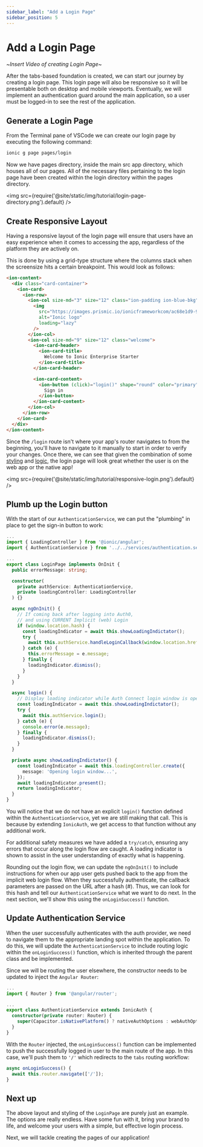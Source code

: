 ```yaml
---
sidebar_label: "Add a Login Page"
sidebar_position: 5
---
```


# Add a Login Page

~_Insert Video of creating Login Page_~

After the tabs-based foundation is created, we can start our journey by creating a login page. This login page will also be responsive so it will be presentable both on desktop and mobile viewports. Eventually, we will implement an authentication guard around the main application, so a user must be logged-in to see the rest of the application.

## Generate a Login Page

From the Terminal pane of VSCode we can create our login page by executing the following command:

```bash
ionic g page pages/login
```

Now we have pages directory, inside the main src app directory, which houses all of our pages. All of the necessary files pertaining to the login page have been created within the login directory within the pages directory.

<img src={require('@site/static/img/tutorial/login-page-directory.png').default} />

## Create Responsive Layout

Having a responsive layout of the login page will ensure that users have an easy experience when it comes to accessing the app, regardless of the platform they are actively on.

This is done by using a grid-type structure where the columns stack when the screensize hits a certain breakpoint. This would look as follows:

```html title="src/app/pages/login.page.html"
<ion-content>
  <div class="card-container">
    <ion-card>
      <ion-row>
        <ion-col size-md="3" size="12" class="ion-padding ion-blue-bkg">
          <img
            src="https://images.prismic.io/ionicframeworkcom/ac68e1d9-9887-4e5a-9820-9290d06638de_ionic+logo+white+on+blue.png"
            alt="Ionic logo"
            loading="lazy"
          />
        </ion-col>
        <ion-col size-md="9" size="12" class="welcome">
          <ion-card-header>
            <ion-card-title>
              Welcome to Ionic Enterprise Starter
            </ion-card-title>
          </ion-card-header>

          <ion-card-content>
            <ion-button (click)="login()" shape="round" color="primary">
              Sign in
            </ion-button>
          </ion-card-content>
        </ion-col>
      </ion-row>
    </ion-card>
  </div>
</ion-content>
```

Since the `/login` route isn't where your app's router navigates to from the beginning, you'll have to navigate to it manually to start in order to verify your changes. Once there, we can see that given the combination of some [styling](https://github.com/ionic-team/ionic-enterprise-starter/blob/main/src/app/pages/login/login.page.scss) and [logic](https://github.com/ionic-team/ionic-enterprise-starter/blob/main/src/app/pages/login/login.page.ts), the login page will look great whether the user is on the web app or the native app!

<img src={require('@site/static/img/tutorial/responsive-login.png').default} />

## Plumb up the Login button

With the start of our `AuthenticationService`, we can put the "plumbing" in place to get the sign-in button to work:

```typescript title="src/app/pages/login/login.page.ts"
...
import { LoadingController } from '@ionic/angular';
import { AuthenticationService } from '../../services/authentication.service';

...
export class LoginPage implements OnInit {
  public errorMessage: string;

  constructor(
    private authService: AuthenticationService,
    private loadingController: LoadingController
  ) {}

  async ngOnInit() {
    // If coming back after logging into Auth0,
    // and using CURRENT Implicit (web) Login
    if (window.location.hash) {
      const loadingIndicator = await this.showLoadingIndictator();
      try {
        await this.authService.handleLoginCallback(window.location.href);
      } catch (e) {
        this.errorMessage = e.message;
      } finally {
        loadingIndicator.dismiss();
      }
    }
  }

  async login() {
    // Display loading indicator while Auth Connect login window is open
    const loadingIndicator = await this.showLoadingIndictator();
    try {
      await this.authService.login();
    } catch (e) {
      console.error(e.message);
    } finally {
      loadingIndicator.dismiss();
    }
  }

  private async showLoadingIndictator() {
    const loadingIndicator = await this.loadingController.create({
      message: 'Opening login window...',
    });
    await loadingIndicator.present();
    return loadingIndicator;
  }
}
```

You will notice that we do not have an explicit `login()` function defined within the `AuthenticationService`, yet we are still making that call. This is because by extending `IonicAuth`, we get access to that function without any additional work.

For additional safety measures we have added a `try/catch`, ensuring any errors that occur along the login flow are caught. A loading indicator is shown to assist in the user understanding of exactly what is happening.

Rounding out the login flow, we can update the `ngOnInit()` to include instructions for when our app user gets pushed back to the app from the implicit web login flow. When they successfully authenticate, the callback parameters are passed on the URL after a hash (#). Thus, we can look for this hash and tell our `AuthenticationService` what we want to do next. In the next section, we'll show this using the `onLoginSuccess()` function.

## Update Authentication Service

When the user successfully authenticates with the auth provider, we need to navigate them to the appropriate landing spot within the application. To do this, we will update the `AuthenticationService` to include routing logic within the `onLoginSuccess()` function, which is inherited through the parent class and be implemented.

Since we will be routing the user elsewhere, the constructor needs to be updated to inject the `Angular Router`:

```typescript title="src/app/services/authentication.service.ts"
...
import { Router } from '@angular/router';

...
export class AuthenticationService extends IonicAuth {
  constructor(private router: Router) {
    super(Capacitor.isNativePlatform() ? nativeAuthOptions : webAuthOptions);
  }
}
```

With the `Router` injected, the `onLoginSuccess()` function can be implemented to push the successfully logged in user to the main route of the app. In this case, we'll push them to `'/'` which redirects to the `tabs` routing workflow:

```typescript title="src/app/services/authentication.service.ts"
async onLoginSuccess() {
  await this.router.navigate(['/']);
}
```

## Next up

The above layout and styling of the `LoginPage` are purely just an example. The options are really endless. Have some fun with it, bring your brand to life, and welcome your users with a simple, but effective login process.

Next, we will tackle creating the pages of our application!
